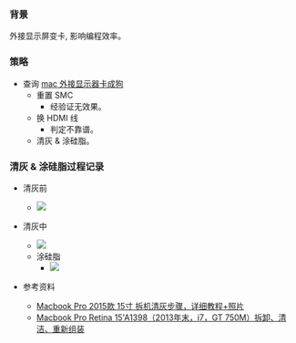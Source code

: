 <!--
abbrlink: byf1gwh1
-->

### 背景

外接显示屏变卡, 影响编程效率。

### 策略

* 查询 [mac 外接显示器卡成狗](https://www.v2ex.com/t/359003)
  * 重置 SMC
    * 经验证无效果。
  * 换 HDMI 线
    * 判定不靠谱。
  * 清灰 & 涂硅脂。

### 清灰 & 涂硅脂过程记录

* 清灰前
  * ![](http://with.muyunyun.cn/36cde335f7451943a1f932b162338a24.jpg)
* 清灰中
  * ![](http://with.muyunyun.cn/84704b6eae637593b873397c699f3dcf.jpg)
  * 涂硅脂
    * ![](http://with.muyunyun.cn/5a23f3695611c536e1e8550f3e80817b.jpg)

* 参考资料
  * [Macbook Pro 2015款 15寸 拆机清灰步骤，详细教程+照片](https://www.feng.com/post/11459339)
  * [Macbook Pro Retina 15'A1398（2013年末，i7，GT 750M）拆卸、清洁、重新组装](https://www.bilibili.com/video/BV1mt4y197L5?p=1&share_medium=iphone&share_plat=ios&share_source=WEIXIN&share_tag=s_i&timestamp=1627138586&unique_k=KsvsAH)

